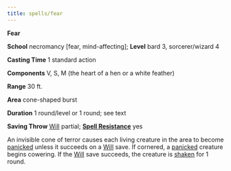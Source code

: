 ```yaml
---
title: spells/fear
---
```

 **Fear**

**School** necromancy [fear, mind-affecting]; **Level** bard 3, sorcerer/wizard 4

**Casting Time** 1 standard action

**Components** V, S, M (the heart of a hen or a white feather)

**Range** 30 ft.

**Area** cone-shaped burst

**Duration** 1 round/level or 1 round; see text

**Saving Throw** [Will](../combat.md#_will) partial; **[Spell Resistance](../glossary.md#_spell-resistance)** yes

An invisible cone of terror causes each living creature in the area to become [panicked](../glossary.md#_panicked) unless it succeeds on a [Will](../combat.md#_will) save. If cornered, a [panicked](../glossary.md#_panicked) creature begins cowering. If the [Will](../combat.md#_will) save succeeds, the creature is [shaken](../glossary.md#_shaken) for 1 round.

